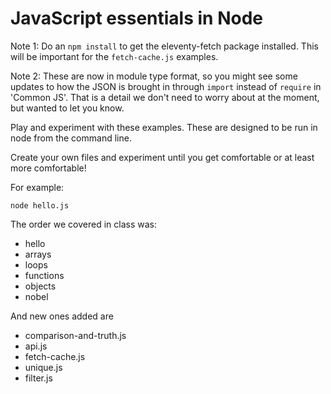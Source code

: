 # JavaScript essentials in Node

Note 1:  Do an `npm install` to get the eleventy-fetch package installed.  This will be important for the `fetch-cache.js` examples.

Note 2: These are now in module type format, so you might see some updates to how the JSON is brought in through `import` instead of `require` in 'Common JS'.  That is a detail we don't need to worry about at the moment, but wanted to let you know. 

Play and experiment with these examples.  These are designed to be run in node from the command line.

Create your own files and experiment until you get comfortable or at least more comfortable!

For example:
```
node hello.js
```

The order we covered in class was:

- hello
- arrays
- loops
- functions
- objects
- nobel

And new ones added are
- comparison-and-truth.js
- api.js
- fetch-cache.js
- unique.js
- filter.js
